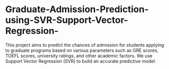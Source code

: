 # Graduate-Admission-Prediction-using-SVR-Support-Vector-Regression-
This project aims to predict the chances of admission for students applying to graduate programs based on various parameters such as GRE scores, TOEFL scores, university ratings, and other academic factors. We use Support Vector Regression (SVR) to build an accurate predictive model.
